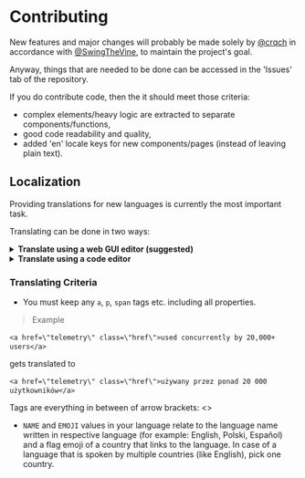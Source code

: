 # Contributing

New features and major changes will probably be made solely by [@crqch](https://github.com/crqch) in accordance with [@SwingTheVine](https://github.com/SwingTheVine), to maintain the project's goal.

Anyway, things that are needed to be done can be accessed in the 'Issues' tab of the repository.

If you do contribute code, then the it should meet those criteria:

- complex elements/heavy logic are extracted to separate components/functions,
- good code readability and quality,
- added 'en' locale keys for new components/pages (instead of leaving plain text).

## Localization

Providing translations for new languages is currently the most important task.

Translating can be done in two ways:

 <details>
    <summary>
      <b>Translate using a web GUI editor (suggested)</b>
    </summary>

### Setup

1. Open our repository Inlang [Fink editor](https://fink.inlang.com/github.com/crqch/bluemarble-website).
2. Authenticate using GitHub to your account.
3. Click on Fork button in the bottom.

!['Fork' button](./assets/fork.png)

4. Check the BCP-47 language tag of the language you want to translate. You can find all language tags on [this website](https://www.iana.org/assignments/language-subtag-registry/language-subtag-registry). Tip: You can use Ctrl + F to find for a language, like `French`. For French, the language tag is `fr`

![French language tag](./assets/language_tag.png)

5. In top left select 'en' language and the language tag (`fr`) you want to translate. If it doesn't exist, create one.

![Languages selection](./assets/language_pick.png)

6. You can now either go through all of the translations and fix those that are missing or are wrong, or you can filter them additionally, for example by missing translations.

7. After completing the translation (and also during it to not lose any data), click on the button Push to update your fork.

!['Push' Button](./assets/push_changes.png)

8. Once you're completely finished and are sure there are no mistakes, click on Open pull request

![Open pull request button](./assets/pull_request.png)

9. Describe the details of what your changes bring. Do not remove the last line (`Preview the messages on ...`). After that click on Create pull request

![Create pull request](./assets/create_pull_request.png)

</details>

 <details>
    <summary>
      <b>Translate using a code editor</b>
    </summary>

### Setup

1. Clone the repository: `git clone https://github.com/crqch/bluemarble-website`
2. Open the directory: `cd bluemarble-website`
3. Open the editor of choice in the directory: `vscode .`, `zed .`, `vscodium .` etc.

### Translating an existing locale

To translate an existing locale, you should go to `packages/client/messages/en.json` file and compare it with your locale (`packages/client/messages/[lang].json`). Then, copy over the keys that your locale lacks. If you are working on the `master` branch, you can tell which translations are missing by visiting the website, picking your locale, and seeing that something isn't translated (and is in english).

### Adding a new locale

To add a new locale, you should go to `packages/client/messages/en.json` file, copy the contents of it, create a new file in the same directory (`packages/client/messages/`), with name `[locale].json`, where `[locale]` is the code value of your language from [this table](https://www.unicode.org/cldr/charts/47/supplemental/languages_and_scripts.html).

Next, without changing the keys (like `home_section1_title` or `NAME`) translate the values to your language.

  </details>

### Translating Criteria

- You must keep any `a`, `p`, `span` tags etc. including all properties.

> Example

```
<a href=\"telemetry\" class=\"href\">used concurrently by 20,000+ users</a>
```

gets translated to

```
<a href=\"telemetry\" class=\"href\">używany przez ponad 20 000 użytkowników</a>
```

Tags are everything in between of arrow brackets: <>

- `NAME` and `EMOJI` values in your language relate to the language name written in respective language (for example: English, Polski, Español) and a flag emoji of a country that links to the language. In case of a language that is spoken by multiple countries (like English), pick one country.
